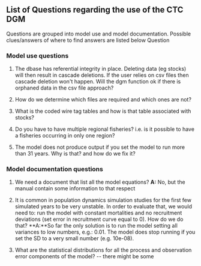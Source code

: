 
## List of Questions regarding the use of the CTC DGM

Questions are grouped into model use and model documentation. Possible clues/answers of where to find answers are listed below Question

### Model use questions

1. The dbase has referential integrity in place. Deleting data (eg stocks) will then result in cascade deletions. If the user relies on csv files then cascade deletion won't happen. Will the dgm function ok if there is orphaned data in the csv file approach?


2. How do we determine which files are required and which ones are not?

3. What is the coded wire tag tables and how is that table associated with stocks?

4. Do you have to have multiple regional fisheries? i.e. is it possible to have a fisheries occurring in only one region?

5. The model does not produce output if you set the model to run more than 31 years. Why is that? and how do we fix it?

### Model documentation questions

1. We need a document that list all the model equations?
**A:** No, but the manual contain some information to that respect


2. It is common in population dynamics simulation studies for the first few simulated years to be very unstable.  In order to evaluate that, we would need to: run the model with constant mortalities and no recruitment deviations (set error in recruitment curve equal to 0). How do we do that?
**A:**So far the only solution is to run the model setting all variances to low numbers, e.g.: 0.01. The model does stop running if you set the SD to a very small number (e.g. 10e-08). 


3. What are the statistical distributions for all the process and observation error components of the model? -- there might be some 




